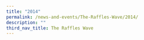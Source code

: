 ```yaml
---
title: "2014"
permalink: /news-and-events/The-Raffles-Wave/2014/
description: ""
third_nav_title: The Raffles Wave
---
```

